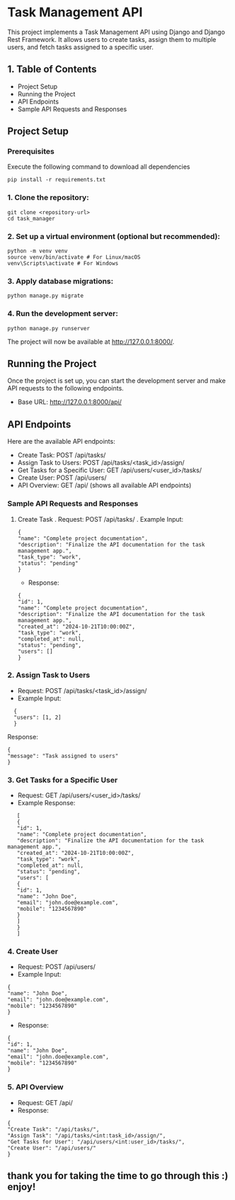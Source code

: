 # Task Management API

This project implements a Task Management API using Django and Django Rest Framework. It allows users to create tasks, assign them to multiple users, and fetch tasks assigned to a specific user.

## 1. Table of Contents

- Project Setup
- Running the Project
- API Endpoints
- Sample API Requests and Responses

## Project Setup

### Prerequisites

Execute the following command to download all dependencies

```
pip install -r requirements.txt
```

### 1. Clone the repository:

```
git clone <repository-url>
cd task_manager
```

### 2. Set up a virtual environment (optional but recommended):

```
python -m venv venv
source venv/bin/activate # For Linux/macOS
venv\Scripts\activate # For Windows

```

### 3. Apply database migrations:

```
python manage.py migrate
```

### 4. Run the development server:

```
python manage.py runserver
```

The project will now be available at http://127.0.0.1:8000/.

## Running the Project

Once the project is set up, you can start the development server and make API requests to the following endpoints.

- Base URL: http://127.0.0.1:8000/api/

## API Endpoints

Here are the available API endpoints:

- Create Task: POST /api/tasks/
- Assign Task to Users: POST /api/tasks/<task_id>/assign/
- Get Tasks for a Specific User: GET /api/users/<user_id>/tasks/
- Create User: POST /api/users/
- API Overview: GET /api/ (shows all available API endpoints)

### Sample API Requests and Responses

1. Create Task
   . Request: POST /api/tasks/
   . Example Input:

   ```
   {
   "name": "Complete project documentation",
   "description": "Finalize the API documentation for the task management app.",
   "task_type": "work",
   "status": "pending"
   }
   ```

   - Response:

   ```
   {
   "id": 1,
   "name": "Complete project documentation",
   "description": "Finalize the API documentation for the task management app.",
   "created_at": "2024-10-21T10:00:00Z",
   "task_type": "work",
   "completed_at": null,
   "status": "pending",
   "users": []
   }
   ```

### 2. Assign Task to Users

- Request: POST /api/tasks/<task_id>/assign/
- Example Input:

```
  {
  "users": [1, 2]
  }
```

Response:

```
{
"message": "Task assigned to users"
}
```

### 3. Get Tasks for a Specific User

- Request: GET /api/users/<user_id>/tasks/
- Example Response:

```
   [
   {
   "id": 1,
   "name": "Complete project documentation",
   "description": "Finalize the API documentation for the task management app.",
   "created_at": "2024-10-21T10:00:00Z",
   "task_type": "work",
   "completed_at": null,
   "status": "pending",
   "users": [
   {
   "id": 1,
   "name": "John Doe",
   "email": "john.doe@example.com",
   "mobile": "1234567890"
   }
   ]
   }
   ]
```

### 4. Create User

- Request: POST /api/users/
- Example Input:

```
{
"name": "John Doe",
"email": "john.doe@example.com",
"mobile": "1234567890"
}
```

- Response:

```
{
"id": 1,
"name": "John Doe",
"email": "john.doe@example.com",
"mobile": "1234567890"
}
```

### 5. API Overview

- Request: GET /api/
- Response:

```
{
"Create Task": "/api/tasks/",
"Assign Task": "/api/tasks/<int:task_id>/assign/",
"Get Tasks for User": "/api/users/<int:user_id>/tasks/",
"Create User": "/api/users/"
}
```

## thank you for taking the time to go through this :) enjoy!
